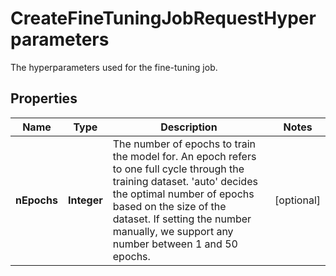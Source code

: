 

# CreateFineTuningJobRequestHyperparameters

The hyperparameters used for the fine-tuning job.

## Properties

| Name | Type | Description | Notes |
|------------ | ------------- | ------------- | -------------|
|**nEpochs** | **Integer** | The number of epochs to train the model for. An epoch refers to one full cycle through the training dataset. &#39;auto&#39; decides the optimal number of epochs based on the size of the dataset. If setting the number manually, we support any number between 1 and 50 epochs. |  [optional] |



